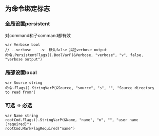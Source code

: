 ##  为命令绑定标志
###   全局设置persistent
对command和子command都有效
```shell
var Verbose bool
// --verbose	-v	默认false	描述verbose output
命令.PersistentFlags().BoolVarP(&Verbose, "verbose", "v", false, "verbose output")
```



###   局部设置local
```shell
var Source string
命令.Flags().StringVarP(&Source, "source", "s", "", "Source directory to read from")
```


###   可选 => 必选
```shell
var Name string
rootCmd.Flags().StringVarP(&Name, "name", "n", "", "user name (required)")
rootCmd.MarkFlagRequired("name")
```

